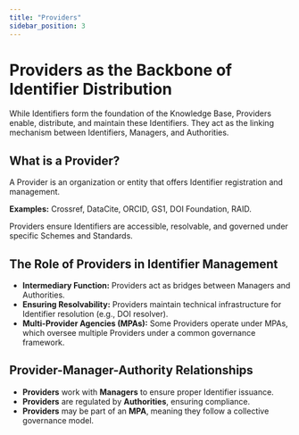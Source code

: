 ```yaml
---
title: "Providers"
sidebar_position: 3
---
```

# Providers as the Backbone of Identifier Distribution

While Identifiers form the foundation of the Knowledge Base, Providers enable, distribute, and maintain these Identifiers. They act as the linking mechanism between Identifiers, Managers, and Authorities.

## What is a Provider?

A Provider is an organization or entity that offers Identifier registration and management.

**Examples:** Crossref, DataCite, ORCID, GS1, DOI Foundation, RAID.

Providers ensure Identifiers are accessible, resolvable, and governed under specific Schemes and Standards.

## The Role of Providers in Identifier Management

- **Intermediary Function:** Providers act as bridges between Managers and Authorities.
- **Ensuring Resolvability:** Providers maintain technical infrastructure for Identifier resolution (e.g., DOI resolver).
- **Multi-Provider Agencies (MPAs):** Some Providers operate under MPAs, which oversee multiple Providers under a common governance framework.

## Provider-Manager-Authority Relationships

- **Providers** work with **Managers** to ensure proper Identifier issuance.
- **Providers** are regulated by **Authorities**, ensuring compliance.
- **Providers** may be part of an **MPA**, meaning they follow a collective governance model.
